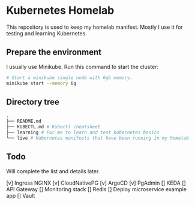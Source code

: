 # Kubernetes Homelab

This repository is used to keep my homelab manifest. Mostly I use it for testing and learning Kubernetes.

## Prepare the environment

I usually use Minikube. Run this command to start the cluster:

```bash
# Start a minikube single node with 6gb memory.
minikube start --memory 6g
```

## Directory tree

```bash
.
├── README.md
├── KUBECTL.md # Kubectl cheatsheet
├── learning # For me to learn and test kubernetes basics
└── live # Kubernetes manifests that have been running in my homelab
```

## Todo

Will complete the list and details later.

[v] Ingress NGINX
[v] CloudNativePG
[v] ArgoCD
[v] PgAdmin
[] KEDA
[] API Gateway
[] Monitoring stack
[] Redis
[] Deploy microservice example app
[] Vault